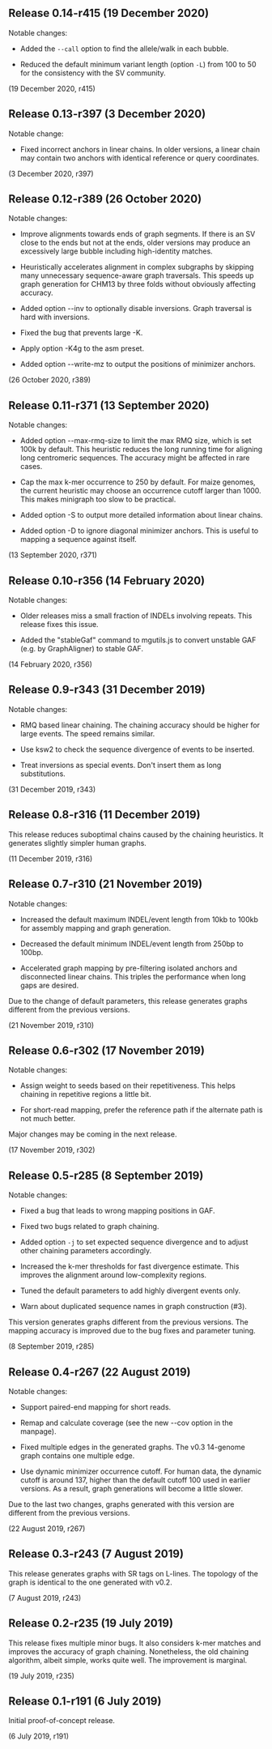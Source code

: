Release 0.14-r415 (19 December 2020)
------------------------------------

Notable changes:

 * Added the `--call` option to find the allele/walk in each bubble.

 * Reduced the default minimum variant length (option `-L`) from 100 to 50 for
   the consistency with the SV community.

(19 December 2020, r415)



Release 0.13-r397 (3 December 2020)
-----------------------------------

Notable change:

 * Fixed incorrect anchors in linear chains. In older versions, a linear chain
   may contain two anchors with identical reference or query coordinates.

(3 December 2020, r397)



Release 0.12-r389 (26 October 2020)
-----------------------------------

Notable changes:

 * Improve alignments towards ends of graph segments. If there is an SV close to
   the ends but not at the ends, older versions may produce an excessively
   large bubble including high-identity matches.

 * Heuristically accelerates alignment in complex subgraphs by skipping
   many unnecessary sequence-aware graph traversals. This speeds up graph
   generation for CHM13 by three folds without obviously affecting accuracy.

 * Added option --inv to optionally disable inversions. Graph traversal is hard
   with inversions.

 * Fixed the bug that prevents large -K.

 * Apply option -K4g to the asm preset.

 * Added option --write-mz to output the positions of minimizer anchors.

(26 October 2020, r389)



Release 0.11-r371 (13 September 2020)
-------------------------------------

Notable changes:

 * Added option --max-rmq-size to limit the max RMQ size, which is set 100k by
   default. This heuristic reduces the long running time for aligning long
   centromeric sequences. The accuracy might be affected in rare cases.

 * Cap the max k-mer occurrence to 250 by default. For maize genomes, the
   current heuristic may choose an occurrence cutoff larger than 1000. This
   makes minigraph too slow to be practical.

 * Added option -S to output more detailed information about linear chains.

 * Added option -D to ignore diagonal minimizer anchors. This is useful to
   mapping a sequence against itself.

(13 September 2020, r371)



Release 0.10-r356 (14 February 2020)
------------------------------------

Notable changes:

 * Older releases miss a small fraction of INDELs involving repeats. This
   release fixes this issue.

 * Added the "stableGaf" command to mgutils.js to convert unstable GAF (e.g. by
   GraphAligner) to stable GAF.

(14 February 2020, r356)



Release 0.9-r343 (31 December 2019)
-----------------------------------

Notable changes:

 * RMQ based linear chaining. The chaining accuracy should be higher for large
   events. The speed remains similar.

 * Use ksw2 to check the sequence divergence of events to be inserted.

 * Treat inversions as special events. Don't insert them as long substitutions.

(31 December 2019, r343)



Release 0.8-r316 (11 December 2019)
-----------------------------------

This release reduces suboptimal chains caused by the chaining heuristics. It
generates slightly simpler human graphs.

(11 December 2019, r316)



Release 0.7-r310 (21 November 2019)
-----------------------------------

Notable changes:

 * Increased the default maximum INDEL/event length from 10kb to 100kb for
   assembly mapping and graph generation.

 * Decreased the default minimum INDEL/event length from 250bp to 100bp.

 * Accelerated graph mapping by pre-filtering isolated anchors and disconnected
   linear chains. This triples the performance when long gaps are desired.

Due to the change of default parameters, this release generates graphs
different from the previous versions.

(21 November 2019, r310)



Release 0.6-r302 (17 November 2019)
-----------------------------------

Notable changes:

 * Assign weight to seeds based on their repetitiveness. This helps chaining in
   repetitive regions a little bit.

 * For short-read mapping, prefer the reference path if the alternate path is
   not much better.

Major changes may be coming in the next release.

(17 November 2019, r302)



Release 0.5-r285 (8 September 2019)
-----------------------------------

Notable changes:

 * Fixed a bug that leads to wrong mapping positions in GAF.

 * Fixed two bugs related to graph chaining.

 * Added option `-j` to set expected sequence divergence and to adjust other
   chaining parameters accordingly.

 * Increased the k-mer thresholds for fast divergence estimate. This improves
   the alignment around low-complexity regions.

 * Tuned the default parameters to add highly divergent events only.

 * Warn about duplicated sequence names in graph construction (#3).

This version generates graphs different from the previous versions. The mapping
accuracy is improved due to the bug fixes and parameter tuning.

(8 September 2019, r285)



Release 0.4-r267 (22 August 2019)
---------------------------------

Notable changes:

 * Support paired-end mapping for short reads.

 * Remap and calculate coverage (see the new --cov option in the manpage).

 * Fixed multiple edges in the generated graphs. The v0.3 14-genome graph
   contains one multiple edge.

 * Use dynamic minimizer occurrence cutoff. For human data, the dynamic cutoff
   is around 137, higher than the default cutoff 100 used in earlier versions.
   As a result, graph generations will become a little slower.

Due to the last two changes, graphs generated with this version are different
from the previous versions.

(22 August 2019, r267)



Release 0.3-r243 (7 August 2019)
--------------------------------

This release generates graphs with SR tags on L-lines. The topology of the
graph is identical to the one generated with v0.2.

(7 August 2019, r243)



Release 0.2-r235 (19 July 2019)
-------------------------------

This release fixes multiple minor bugs. It also considers k-mer matches and
improves the accuracy of graph chaining. Nonetheless, the old chaining
algorithm, albeit simple, works quite well. The improvement is marginal.

(19 July 2019, r235)



Release 0.1-r191 (6 July 2019)
------------------------------

Initial proof-of-concept release.

(6 July 2019, r191)
